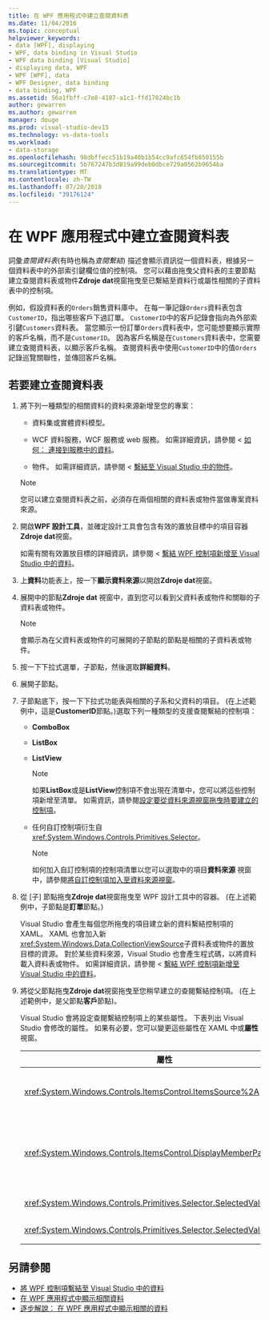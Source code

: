 ```yaml
---
title: 在 WPF 應用程式中建立查閱資料表
ms.date: 11/04/2016
ms.topic: conceptual
helpviewer_keywords:
- data [WPF], displaying
- WPF, data binding in Visual Studio
- WPF data binding [Visual Studio]
- displaying data, WPF
- WPF [WPF], data
- WPF Designer, data binding
- data binding, WPF
ms.assetid: 56a1fbff-c7e8-4187-a1c1-ffd17024bc1b
author: gewarren
ms.author: gewarren
manager: douge
ms.prod: visual-studio-dev15
ms.technology: vs-data-tools
ms.workload:
- data-storage
ms.openlocfilehash: 98dbffecc51b19a40b1b54cc9afc654fb850155b
ms.sourcegitcommit: 5b767247b3d819a99deb0dbce729a0562b9654ba
ms.translationtype: MT
ms.contentlocale: zh-TW
ms.lasthandoff: 07/20/2018
ms.locfileid: "39176124"
---
```

# <a name="create-lookup-tables-in-wpf-applications"></a>在 WPF 應用程式中建立查閱資料表
詞彙*查閱資料表*(有時也稱為*查閱繫結*) 描述會顯示資訊從一個資料表，根據另一個資料表中的外部索引鍵欄位值的控制項。 您可以藉由拖曳父資料表的主要節點建立查閱資料表或物件**Zdroje dat**視窗拖曳至已繫結至資料行或屬性相關的子資料表中的控制項。

例如，假設資料表的`Orders`銷售資料庫中。 在每一筆記錄`Orders`資料表包含`CustomerID`，指出哪些客戶下過訂單。 `CustomerID`中的客戶記錄會指向為外部索引鍵`Customers`資料表。 當您顯示一份訂單`Orders`資料表中，您可能想要顯示實際的客戶名稱，而不是`CustomerID`。 因為客戶名稱是在`Customers`資料表中，您需要建立查閱資料表，以顯示客戶名稱。 查閱資料表中使用`CustomerID`中的值`Orders`記錄巡覽關聯性，並傳回客戶名稱。

## <a name="to-create-a-lookup-table"></a>若要建立查閱資料表

1.  將下列一種類型的相關資料的資料來源新增至您的專案：

    -   資料集或實體資料模型。

    -   WCF 資料服務，WCF 服務或 web 服務。 如需詳細資訊，請參閱 <<c0> [ 如何： 連接到服務中的資料](../data-tools/how-to-connect-to-data-in-a-service.md)。

    -   物件。 如需詳細資訊，請參閱 <<c0> [ 繫結至 Visual Studio 中的物件](bind-objects-in-visual-studio.md)。

    > [!NOTE]
    >  您可以建立查閱資料表之前，必須存在兩個相關的資料表或物件當做專案資料來源。

2.  開啟**WPF 設計工具**，並確定設計工具會包含有效的置放目標中的項目容器**Zdroje dat**視窗。

     如需有關有效置放目標的詳細資訊，請參閱 <<c0> [ 繫結 WPF 控制項新增至 Visual Studio 中的資料](../data-tools/bind-wpf-controls-to-data-in-visual-studio.md)。

3.  上**資料**功能表上，按一下**顯示資料來源**以開啟**Zdroje dat**視窗。

4.  展開中的節點**Zdroje dat**  視窗中，直到您可以看到父資料表或物件和關聯的子資料表或物件。

    > [!NOTE]
    >  會顯示為在父資料表或物件的可展開的子節點的節點是相關的子資料表或物件。

5.  按一下下拉式選單，子節點，然後選取**詳細資料**。

6.  展開子節點。

7.  子節點底下，按一下下拉式功能表與相關的子系和父資料的項目。 (在上述範例中，這是**CustomerID**節點。)選取下列一種類型的支援查閱繫結的控制項：

    -   **ComboBox**

    -   **ListBox**

    -   **ListView**

        > [!NOTE]
        >  如果**ListBox**或是**ListView**控制項不會出現在清單中，您可以將這些控制項新增至清單。 如需資訊，請參閱[設定要從資料來源視窗拖曳時要建立的控制項](../data-tools/set-the-control-to-be-created-when-dragging-from-the-data-sources-window.md)。

    -   任何自訂控制項衍生自<xref:System.Windows.Controls.Primitives.Selector>。

        > [!NOTE]
        >  如何加入自訂控制項的控制項清單以您可以選取中的項目**資料來源** 視窗中，請參閱[將自訂控制項加入至資料來源視窗](../data-tools/add-custom-controls-to-the-data-sources-window.md)。

8.  從 [子] 節點拖曳**Zdroje dat**視窗拖曳至 WPF 設計工具中的容器。 (在上述範例中，子節點是**訂單**節點。)

     Visual Studio 會產生每個您所拖曳的項目建立新的資料繫結控制項的 XAML。 XAML 也會加入新<xref:System.Windows.Data.CollectionViewSource>子資料表或物件的置放目標的資源。 對於某些資料來源，Visual Studio 也會產生程式碼，以將資料載入資料表或物件。 如需詳細資訊，請參閱 <<c0> [ 繫結 WPF 控制項新增至 Visual Studio 中的資料](../data-tools/bind-wpf-controls-to-data-in-visual-studio.md)。

9. 將從父節點拖曳**Zdroje dat**視窗拖曳至您稍早建立的查閱繫結控制項。 (在上述範例中，是父節點**客戶**節點)。

     Visual Studio 會將設定查閱繫結控制項上的某些屬性。 下表列出 Visual Studio 會修改的屬性。 如果有必要，您可以變更這些屬性在 XAML 中或**屬性**視窗。

    |屬性|設定說明|
    |--------------|----------------------------|
    |<xref:System.Windows.Controls.ItemsControl.ItemsSource%2A>|此屬性會指定集合或用來取得的資料，會顯示在控制項中的繫結。 Visual Studio 會將此屬性設定為<xref:System.Windows.Data.CollectionViewSource>針對您拖曳至控制項的父資料。|
    |<xref:System.Windows.Controls.ItemsControl.DisplayMemberPath%2A>|此屬性會指定在控制項中顯示之資料項目的路徑。 Visual Studio 設定此屬性的第一個資料行或屬性在父資料中，主索引鍵具有字串資料類型之後。<br /><br /> 如果您想要在父資料顯示不同的資料行或屬性，變更此屬性的不同屬性的路徑。|
    |<xref:System.Windows.Controls.Primitives.Selector.SelectedValue%2A>|Visual Studio 這個屬性繫結至資料行或您拖曳到設計工具的子資料的屬性。 這是父資料的外部索引鍵。|
    |<xref:System.Windows.Controls.Primitives.Selector.SelectedValuePath%2A>|Visual Studio 會設定這個屬性的路徑資料行或屬性的父資料的外部索引鍵的子資料。|

## <a name="see-also"></a>另請參閱

- [將 WPF 控制項繫結至 Visual Studio 中的資料](../data-tools/bind-wpf-controls-to-data-in-visual-studio.md)
- [在 WPF 應用程式中顯示相關資料](../data-tools/display-related-data-in-wpf-applications.md)
- [逐步解說： 在 WPF 應用程式中顯示相關的資料](../data-tools/display-related-data-in-wpf-applications.md)